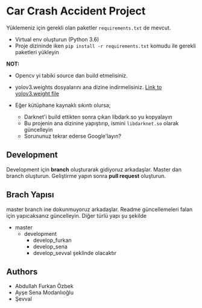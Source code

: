 # Car Crash Accident Project

Yüklemeniz için gerekli olan paketler `requirements.txt` de mevcut.

- Virtual env oluşturun (Python 3.6)
- Proje dizininde iken `pip install -r requirements.txt` komudu ile gerekli paketleri yükleyin

**NOT:** 
- Opencv yi tabiki source dan build etmelisiniz.
- yolov3.weights dosyalarını ana dizine indirmelisiniz. [Link to yolov3.weight file](https://pjreddie.com/media/files/yolov3.weights)

- Eğer kütüphane kaynaklı sıkıntı olursa;
  - Darknet'i build ettikten sonra çıkan libdark.so yu kopyalayın
  - Bu projenin ana dizinine yapıştırıp, ismini `libdarknet.so` olarak güncelleyin
  - Sorununuz tekrar ederse Google'layın?

## Development
Development için **branch** oluşturarak gidiyoruz arkadaşlar. Master dan branch oluşturun. Geliştirme yapın sonra **pull request** oluşturun. 

## Brach Yapısı
master branch ine dokunmuyoruz arkadaşlar. Readme güncellemeleri falan için yapıcaksanız güncelleyin. Diğer türlü yapı şu şekilde
- master
  - development
    - develop_furkan
    - develop_sena
    - develop_sevval
şeklinde olacaktır

## Authors
- Abdullah Furkan Özbek
- Ayşe Sena Modanlıoğlu
- Şevval
